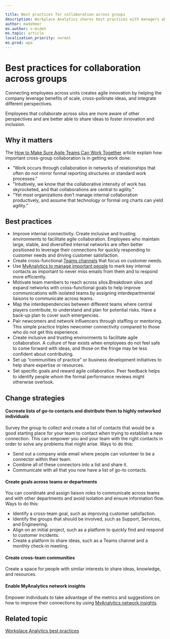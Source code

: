 ```yaml
---

title: Best practices for collaboration across groups
description: Workplace Analytics shares best practices with managers about the importance of cross-group collaboration
author: madehmer
ms.author: v-mideh
ms.topic: article
localization_priority: normal 
ms.prod: wpa
---
```


# Best practices for collaboration across groups

Connecting employees across units creates agile innovation by helping the company leverage benefits of scale, cross-pollinate ideas, and integrate different perspectives.

Employees that collaborate across silos are more aware of other perspectives and are better able to share ideas to foster innovation and inclusion.

## Why it matters

 The [How to Make Sure Agile Teams Can Work Together](https://insights.office.com/collaboration/how-to-make-sure-agile-teams-can-work-together/) article explain how important cross-group collaboration is in getting work done:

* “Work occurs through collaboration in networks of relationships that often do not mirror formal reporting structures or standard work processes."
* "Intuitively, we know that the collaborative intensity of work has skyrocketed, and that collaborations are central to agility."
* "Yet most organizations don’t manage internal collaboration productively, and assume that technology or formal org charts can yield agility.”

## Best practices

* Improve internal connectivity. Create inclusive and trusting environments to facilitate agile collaboration. Employees who maintain large, stable, and diversified internal networks are often better positioned to leverage their connections for quickly responding to customer needs and driving customer satisfaction.
* Create cross-functional [Teams channels](https://docs.microsoft.com/microsoftteams/teams-channels-overview) that focus on customer needs.
* Use [MyAnalytics to manage important people](../myanalytics/use/network.md) to mark key internal contacts as important to never miss emails from them and to respond more efficiently.
* Motivate team members to reach across silos.Breakdown silos and expand networks with cross-functional goals to help improve communications with isolated teams by assigning interdepartmental liaisons to communicate across teams.
* Map the interdependencies between diﬀerent teams where central players contribute, to understand and plan for potential risks. Have a back-up plan to cover such emergencies.  
* Pair newcomers and network inﬂuencers through staﬃng or mentoring. This simple practice triples newcomer connectivity compared to those who do not get this experience.  
* Create inclusive and trusting environments to facilitate agile collaboration. A culture of fear exists when employees do not feel safe to come forward with ideas, and those on the fringe may be less conﬁdent about contributing.  
* Set up “communities of practice” or business development initiatives to help share expertise or resources.  
* Set speciﬁc goals and reward agile collaboration. Peer feedback helps to identify people whom the formal performance reviews might otherwise overlook.

## Change strategies

#### Cocreate lists of go-to contacts and distribute them to highly networked individuals

Survey the group to collect and create a list of contacts that would be a good starting place for your team to contact when trying to establish a new connection. This can empower you and your team with the right contacts in order to solve any problems that might arise. Ways to do this:

* Send out a company wide email where people can volunteer to be a connector within their team.
* Combine all of these connectors into a list and share it.
* Communicate with all that you now have a list of go-to contacts.

#### Create goals across teams or departments

You can coordinate and assign liaison roles to communicate across teams and with other departments and avoid isolation and ensure information flow. Ways to do this:

* Identify a cross-team goal, such as improving customer satisfaction.
* Identify the groups that should be involved, such as Support, Services, and Engineering.
* Align on an initial project, such as a platform to quickly find and respond to customer incidents.
* Create a platform to share ideas, such as a Teams channel and a monthly check-in meeting.

#### Create cross-team communities

Create a space for people with similar interests to share ideas, knowledge, and resources.

#### Enable MyAnalytics network insights

Empower individuals to take advantage of the metrics and suggestions on how to improve their connections by using [MyAnalytics network insights](../myanalytics/use/network.md).

## Related topic

[Workplace Analytics best practices](best-practices.md)
